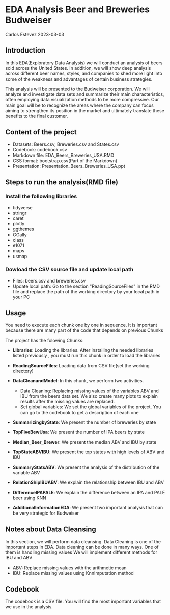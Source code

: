 EDA Analysis Beer and Breweries Budweiser
================
Carlos Estevez
2023-03-03

## Introduction

In this EDA(Exploratory Data Analysis) we will conduct an analysis of beers sold across the United States. In addition, we will show deep analysis across different beer names, styles, and companies to shed more light into some of the weakness and advantages of certain business strategies.

This analysis will be presented to the Budweiser corporation. We will analyze and investigate data sets and summarize their main characteristics, often employing data visualization methods to be more compressive.  Our main goal will be to recognize the areas where the company can focus aiming to strengthen its position in the market and ultimately translate these benefits to the final customer.

## Content of the project

* Datasets: Beers.csv, Breweries.csv and States.csv
* Codebook: codebook.csv
* Markdown file: EDA_Beers_Breweries_USA.RMD
* CSS format: bootstrap.csv(Part of the Markdown)
* Presentation: Presentation_Beers_Breweries_USA.ppt



## Steps to run the analysis(RMD file)

### Install the following libraries
* tidyverse
* stringr
* caret
* plotly
* ggthemes
* GGally
* class
* e1071
* maps
* usmap

### Dowload the CSV source file and update local path

* Files: beers.csv and breweries.csv
* Update local path: Go to the section "ReadingSourceFiles"
in the RMD file and replace the path of the working directory
by your local path in your PC

## Usage

You need to execute each chunk one by one in sequence. It is important
because there are many part of the code that depends on previous Chunks

The project has the folowing Chunks:

* <strong>Libraries</strong>: Loading the libraries. After installing the needed libraries listed previously ,
  you must run this chunk in order to load the libraries
  
* <strong>ReadingSourceFiles</strong>: Loading data from CSV file(set the working directory)

* <strong>DataCleanandModel</strong>: In this chunk, we perform two activities.
  + Data Cleaning: Replacing missing values of the variables ABV and IBU from the
beers data set. We also create many plots to explain results after the missing values
are replaced.
  + Set global variables: We set the global variables of the project. You can go
to the codebook to get a description of each one

* <strong>SummarizingbyState</strong>: We present the number of breweries by state
* <strong>TopFiveBewUsa</strong>: We present the number of IPA beers by state
* <strong>Median_Beer_Brewer</strong>: We present the median ABV and IBU by state
* <strong>TopStateABVIBU</strong>: We present the top states with high levels of ABV and IBU
* <strong>SummaryStatsABV</strong>: We present the analysis of the distribution of the variable ABV
* <strong>RelationShipIBUABV</strong>: We explain the relationship between IBU and ABV
* <strong>DifferenceIPAPALE</strong>: We explain the difference between an IPA and PALE beer using KNN
* <strong>AdditionalInformationEDA</strong>: We present two important analysis that can be very strategic for Budweiser


## Notes about Data Cleansing

In this section, we will perform data cleansing. Data Cleaning is one of the important steps in EDA. Data cleaning can be done in many ways. One of them is handling missing values
We will implement different methods for IBU and ABV

* ABV: Replace missing values with the arithmetic mean
* IBU: Replace missing values using KnnImputation method


## Codebook

The codebook is a CSV file. You will find the most important variables
that we use in the analysis.



